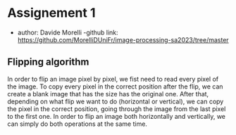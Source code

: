 # Assignement 1

- author: Davide Morelli
 -github link: https://github.com/MorelliDUniFr/image-processing-sa2023/tree/master

## Flipping algorithm
In order to flip an image pixel by pixel, we fist need to read every pixel of the image. 
To copy every pixel in the correct position after the flip, we can create a blank image that has the size has the original one.
After that, depending on what flip we want to do (horizontal or vertical), we can copy the pixel in the correct position, going through the image from the last pixel to the first one.
In order to flip an image both horizontally and vertically, we can simply do both operations at the same time.
